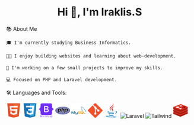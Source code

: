 <h1 align="center">Hi 👋, I'm Iraklis.S</h1>

📚 About Me

    🎓 I'm currently studying Business Informatics.

    🧑‍💻 I enjoy building websites and learning about web-development.

    🚀 I'm working on a few small projects to improve my skills.

    💻 Focused on PHP and Laravel development.

🛠️ Languages and Tools:
<p align="left"> <img src="https://raw.githubusercontent.com/devicons/devicon/master/icons/html5/html5-original.svg" alt="HTML" width="40" height="40"/> <img src="https://raw.githubusercontent.com/devicons/devicon/master/icons/css3/css3-original.svg" alt="CSS" width="40" height="40"/> <img src="https://raw.githubusercontent.com/devicons/devicon/master/icons/bootstrap/bootstrap-plain-wordmark.svg" alt="Bootstrap" width="40" height="40"/> <img src="https://raw.githubusercontent.com/devicons/devicon/master/icons/php/php-original.svg" alt="PHP" width="40" height="40"/> <img src="https://raw.githubusercontent.com/devicons/devicon/master/icons/mysql/mysql-original-wordmark.svg" alt="MySQL" width="40" height="40"/> <img src="https://raw.githubusercontent.com/devicons/devicon/master/icons/git/git-original.svg" alt="Git" width="40" height="40"/> <img src="https://raw.githubusercontent.com/devicons/devicon/master/icons/java/java-original.svg" alt="Java" width="40" height="40"/> <img src="https://cdn.jsdelivr.net/gh/devicons/devicon/icons/laravel/laravel-plain-wordmark.svg" alt="Laravel" width="40" height="40"/> <img src="https://www.vectorlogo.zone/logos/tailwindcss/tailwindcss-icon.svg" alt="Tailwind" width="40" height="40"/> <img src="https://raw.githubusercontent.com/devicons/devicon/master/icons/redis/redis-original.svg" alt="Redis" width="40" height="40"/> </p>
